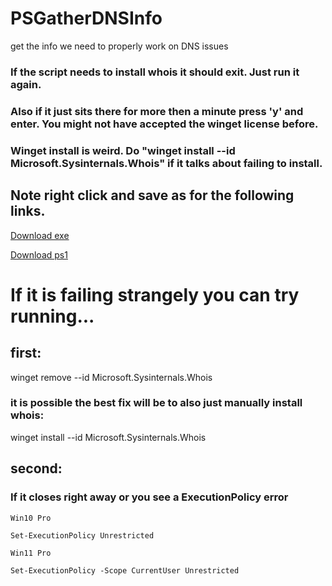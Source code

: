 # PSGatherDNSInfo
get the info we need to properly work on DNS issues

### If the script needs to install whois it should exit. Just run it again.

### Also if it just sits there for more then a minute press 'y' and enter.  You might not have accepted the winget license before.

### Winget install is weird.  Do "winget install --id Microsoft.Sysinternals.Whois" if it talks about failing to install.

## Note right click and save as for the following links.
[Download exe](https://github.com/mrdatawolf/PSGatherDNSInfo/releases/download/v1.1.5/Get-DomainInfo.exe) 

[Download ps1](https://raw.githubusercontent.com/mrdatawolf/PSGatherDNSInfo/refs/heads/main/Get-DomainInfo.ps1)

# If it is failing strangely you can try running...
## first:
winget remove --id Microsoft.Sysinternals.Whois

### it is possible the best fix will be to also just manually install whois:
winget install --id Microsoft.Sysinternals.Whois

## second:
### If it closes right away or you see a ExecutionPolicy error

    Win10 Pro

    Set-ExecutionPolicy Unrestricted

    Win11 Pro

    Set-ExecutionPolicy -Scope CurrentUser Unrestricted

